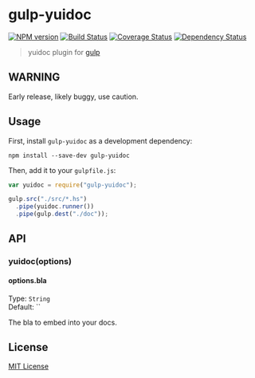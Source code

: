 # gulp-yuidoc
[![NPM version][npm-image]][npm-url] [![Build Status][travis-image]][travis-url]  [![Coverage Status](coveralls-image)](coveralls-url) [![Dependency Status][depstat-image]][depstat-url]

> yuidoc plugin for [gulp](https://github.com/wearefractal/gulp)

## WARNING

Early release, likely buggy, use caution.

## Usage

First, install `gulp-yuidoc` as a development dependency:

```shell
npm install --save-dev gulp-yuidoc
```

Then, add it to your `gulpfile.js`:

```javascript
var yuidoc = require("gulp-yuidoc");

gulp.src("./src/*.hs")
  .pipe(yuidoc.runner())
  .pipe(gulp.dest("./doc"));
```

## API

### yuidoc(options)

#### options.bla
Type: `String`  
Default: ``

The bla to embed into your docs.


## License

[MIT License](http://en.wikipedia.org/wiki/MIT_License)

[npm-url]: https://npmjs.org/package/gulp-yuidoc
[npm-image]: https://badge.fury.io/js/gulp-yuidoc.png

[travis-url]: http://travis-ci.org/dmp42/gulp-yuidoc
[travis-image]: https://secure.travis-ci.org/dmp42/gulp-yuidoc.png?branch=master

[coveralls-url]: https://coveralls.io/r/dmp42/gulp-yuidoc
[coveralls-image]: https://coveralls.io/repos/dmp42/gulp-yuidoc/badge.png

[depstat-url]: https://david-dm.org/dmp42/gulp-yuidoc
[depstat-image]: https://david-dm.org/dmp42/gulp-yuidoc.png
